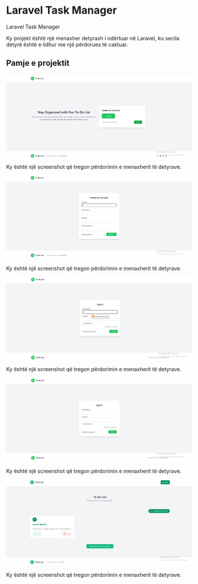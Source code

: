 # Laravel Task Manager

Laravel Task Manager

Ky projekt është një menaxher detyrash i ndërtuar në Laravel, ku secila detyrë është e lidhur me një përdorues të caktuar.

## Pamje e projektit

![Screenshot i projektit](/1.png)

Ky është një screenshot që tregon përdorimin e menaxherit të detyrave.

![Screenshot i projektit](/2.png)

Ky është një screenshot që tregon përdorimin e menaxherit të detyrave.

![Screenshot i projektit](/3.png)

Ky është një screenshot që tregon përdorimin e menaxherit të detyrave.

![Screenshot i projektit](/4.png)

Ky është një screenshot që tregon përdorimin e menaxherit të detyrave.

![Screenshot i projektit](/5.png)

Ky është një screenshot që tregon përdorimin e menaxherit të detyrave.
